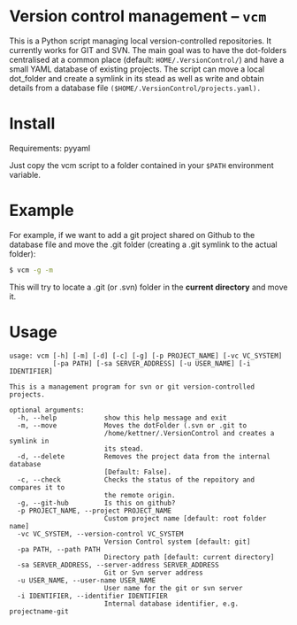 # Version control management – `vcm`
This is a Python script managing local version-controlled repositories.
It currently works for GIT and SVN.
The main goal was to have the dot-folders centralised at a common place
 (default: `HOME/.VersionControl/`) and have a small YAML database of
 existing projects.
The script can move a local dot_folder and create a symlink in its stead as
 well as write and obtain details from a database file
 `($HOME/.VersionControl/projects.yaml).`

Install
=======

Requirements: pyyaml

Just copy the vcm script to a folder contained in your ```$PATH``` environment
 variable.

Example
=======

For example, if we want to add a git project shared on Github to the database file
 and move the .git folder (creating a .git symlink to the actual folder):

 ```bash
 $ vcm -g -m
 ```
This will try to locate a .git (or .svn) folder in the **current directory**
 and move it.


Usage
=====

```Text
usage: vcm [-h] [-m] [-d] [-c] [-g] [-p PROJECT_NAME] [-vc VC_SYSTEM]
           [-pa PATH] [-sa SERVER_ADDRESS] [-u USER_NAME] [-i IDENTIFIER]

This is a management program for svn or git version-controlled projects.

optional arguments:
  -h, --help            show this help message and exit
  -m, --move            Moves the dotFolder (.svn or .git to
                        /home/kettner/.VersionControl and creates a symlink in
                        its stead.
  -d, --delete          Removes the project data from the internal database
                        [Default: False].
  -c, --check           Checks the status of the repoitory and compares it to
                        the remote origin.
  -g, --git-hub         Is this on github?
  -p PROJECT_NAME, --project PROJECT_NAME
                        Custom project name [default: root folder name]
  -vc VC_SYSTEM, --version-control VC_SYSTEM
                        Version Control system [default: git]
  -pa PATH, --path PATH
                        Directory path [default: current directory]
  -sa SERVER_ADDRESS, --server-address SERVER_ADDRESS
                        Git or Svn server address
  -u USER_NAME, --user-name USER_NAME
                        User name for the git or svn server
  -i IDENTIFIER, --identifier IDENTIFIER
                        Internal database identifier, e.g. projectname-git
```
